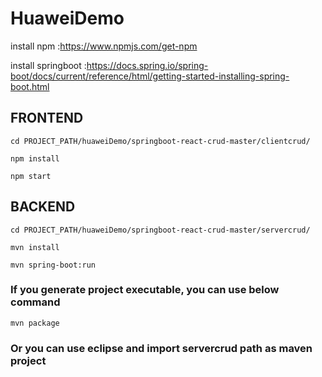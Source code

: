 # HuaweiDemo

install npm :https://www.npmjs.com/get-npm

install springboot :https://docs.spring.io/spring-boot/docs/current/reference/html/getting-started-installing-spring-boot.html

## FRONTEND
`cd PROJECT_PATH/huaweiDemo/springboot-react-crud-master/clientcrud/`

`npm install`

`npm start`

## BACKEND

`cd PROJECT_PATH/huaweiDemo/springboot-react-crud-master/servercrud/`

`mvn install`

`mvn spring-boot:run`



### If you generate project executable, you can use below command
`mvn package`

### Or you can use eclipse and import servercrud path as maven project
